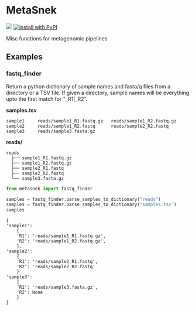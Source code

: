 # MetaSnek

[![](https://img.shields.io/static/v1?label=Licence&message=MIT&color=black)](https://opensource.org/license/mit/)
[![install with PyPI](https://img.shields.io/badge/Install%20with-PyPI-brightgreen.svg?style=flat-square)](https://pypi.org/project/metasnek/)

Misc functions for metagenomic pipelines

## Examples

### fastq_finder

Return a python dictionary of sample names and fasta/q files from a directory or a TSV file.
If given a directory, sample names will be everything upto the first match for "_R1|_R2".

__samples.tsv__
```text
sample1     reads/sample1_R1.fastq.gz   reads/sample1_R2.fastq.gz
sample2     reads/sample1_R2.fastq      reads/sample2_R2.fastq
sample3     reads/sample3.fasta.gz
```

__reads/__

```text
reads
  ├── sample1_R1.fastq.gz
  ├── sample1_R2.fastq.gz
  ├── sample2_R1.fastq
  ├── sample2_R2.fastq
  └── sample3.fasta.gz

```

```python
from metasnek import fastq_finder

samples = fastq_finder.parse_samples_to_dictionary("reads")
samples = fastq_finder.parse_samples_to_dictionary("samples.tsv")
samples
```

```text
{
'sample1': 
    {
    'R1': 'reads/sample1_R1.fastq.gz', 
    'R2': 'reads/sample1_R2.fastq.gz', 
    }, 
'sample2': 
    {
    'R1': 'reads/sample2_R1.fastq', 
    'R2': 'reads/sample2_R2.fastq'
    }
'sample3': 
    {
    'R1': 'reads/sample3.fasta.gz', 
    'R2': None
    }
}
```
